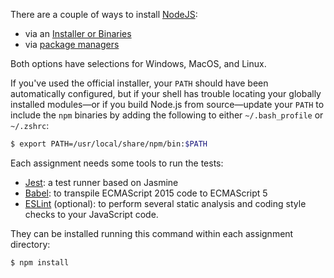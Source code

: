 There are a couple of ways to install [NodeJS](http://nodejs.org):

* via an [Installer or Binaries](https://nodejs.org/en/download/)
* via [package managers](https://nodejs.org/en/download/package-manager/)

Both options have selections for Windows, MacOS, and Linux.

If you've used the official installer, your `PATH` should have been
automatically configured, but if your shell has trouble locating your globally
installed modules&mdash;or if you build Node.js from source&mdash;update your
`PATH` to include the `npm` binaries by adding the following to either
`~/.bash_profile` or `~/.zshrc`:

```bash
$ export PATH=/usr/local/share/npm/bin:$PATH
```

Each assignment needs some tools to run the tests:

* [Jest](https://facebook.github.io/jest/): a test runner based on Jasmine
* [Babel](https://github.com/babel/babel): to transpile ECMAScript
2015 code to ECMAScript 5
* [ESLint](http://eslint.org/) (optional): to perform several static analysis
and coding style checks to your JavaScript code.

They can be installed running this command within each assignment directory:

```bash
$ npm install
```
